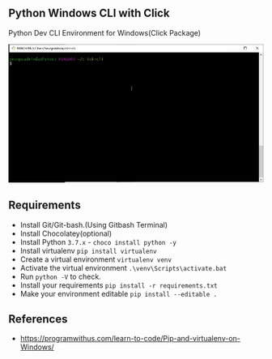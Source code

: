 ## Python Windows CLI with Click

Python Dev CLI Environment for Windows(Click Package)

![](./images/click-python.gif)


## Requirements

* Install Git/Git-bash.(Using Gitbash Terminal)
* Install Chocolatey(optional)
* Install Python `3.7.x` - `choco install python -y`
* Install virtualenv `pip install virtualenv`
* Create a virtual environment `virtualenv venv`
* Activate the virtual environment `.\venv\Scripts\activate.bat`
* Run `python -V` to check.
* Install your requirements `pip install -r requirements.txt`
* Make your environment editable `pip install --editable .`

## References

* https://programwithus.com/learn-to-code/Pip-and-virtualenv-on-Windows/

